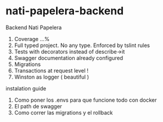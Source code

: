 # nati-papelera-backend
Backend Nati Papelera

1) Coverage ...%
2) Full typed project. No any type. Enforced by tslint rules
3) Tests with decorators instead of describe->it
4) Swagger documentation already configured
5) Migrations
6) Transactions at request level !
7) Winston as logger ( beautiful )

instalation guide

1) Como poner los .envs para que funcione todo con docker
2) El path de swagger
3) Como correr las migrations y el rollback
